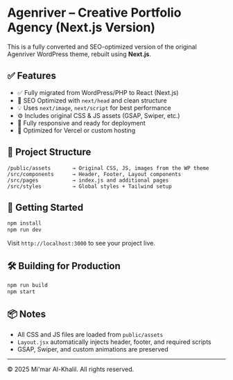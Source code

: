 
# Agenriver – Creative Portfolio Agency (Next.js Version)

This is a fully converted and SEO-optimized version of the original Agenriver WordPress theme, rebuilt using **Next.js**.

## ✅ Features

- ✅ Fully migrated from WordPress/PHP to React (Next.js)
- 🎯 SEO Optimized with `next/head` and clean structure
- 💡 Uses `next/image`, `next/script` for best performance
- ⚙️ Includes original CSS & JS assets (GSAP, Swiper, etc.)
- 📱 Fully responsive and ready for deployment
- 🚀 Optimized for Vercel or custom hosting

## 📁 Project Structure

```
/public/assets       → Original CSS, JS, images from the WP theme
/src/components      → Header, Footer, Layout components
/src/pages           → index.js and additional pages
/src/styles          → Global styles + Tailwind setup
```

## 🚀 Getting Started

```bash
npm install
npm run dev
```

Visit `http://localhost:3000` to see your project live.

## 🛠 Building for Production

```bash
npm run build
npm start
```

## 📦 Notes

- All CSS and JS files are loaded from `public/assets`
- `Layout.jsx` automatically injects header, footer, and required scripts
- GSAP, Swiper, and custom animations are preserved

---

© 2025 Mi'mar Al-Khalil. All rights reserved.
